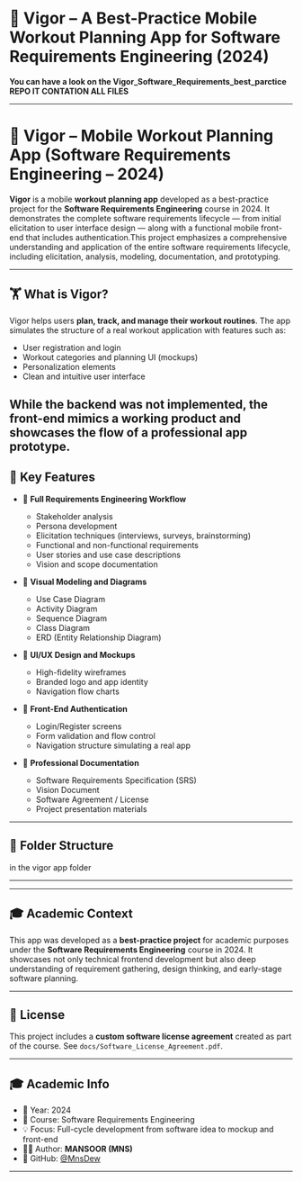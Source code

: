# 🧠 Vigor – A Best-Practice Mobile Workout Planning App for Software Requirements Engineering (2024)

**You can have a look on the Vigor_Software_Requirements_best_parctice REPO IT CONTATION ALL FILES**

--- 

# 🧠 Vigor – Mobile Workout Planning App (Software Requirements Engineering – 2024)

**Vigor** is a mobile **workout planning app** developed as a best-practice project for the **Software Requirements Engineering** course in 2024. It demonstrates the complete software requirements lifecycle — from initial elicitation to user interface design — along with a functional mobile front-end that includes authentication.This project emphasizes a comprehensive understanding and application of the entire software requirements lifecycle, including elicitation, analysis, modeling, documentation, and prototyping.


---

## 🏋️ What is Vigor?

Vigor helps users **plan, track, and manage their workout routines**. The app simulates the structure of a real workout application with features such as:

- User registration and login
- Workout categories and planning UI (mockups)
- Personalization elements
- Clean and intuitive user interface


 
While the backend was not implemented, the front-end mimics a working product and showcases the flow of a professional app prototype.
---

## 📌 Key Features

- 🎯 **Full Requirements Engineering Workflow**
  - Stakeholder analysis
  - Persona development
  - Elicitation techniques (interviews, surveys, brainstorming)
  - Functional and non-functional requirements
  - User stories and use case descriptions
  - Vision and scope documentation

- 🧩 **Visual Modeling and Diagrams**
  - Use Case Diagram
  - Activity Diagram
  - Sequence Diagram
  - Class Diagram
  - ERD (Entity Relationship Diagram)

- 🎨 **UI/UX Design and Mockups**
  - High-fidelity wireframes
  - Branded logo and app identity
  - Navigation flow charts

- 🔐 **Front-End Authentication**
  - Login/Register screens
  - Form validation and flow control
  - Navigation structure simulating a real app

- 📜 **Professional Documentation**
  - Software Requirements Specification (SRS)
  - Vision Document
  - Software Agreement / License
  - Project presentation materials

---

## 📂 Folder Structure

 in the vigor app folder

 --------------------------
 
---

## 🎓 Academic Context

This app was developed as a **best-practice project** for academic purposes under the **Software Requirements Engineering** course in 2024. It showcases not only technical frontend development but also deep understanding of requirement gathering, design thinking, and early-stage software planning.

---


## 📘 License

This project includes a **custom software license agreement** created as part of the course. See `docs/Software_License_Agreement.pdf`.

---

## 🎓 Academic Info

- 📅 Year: 2024  
- 🏫 Course: Software Requirements Engineering  
- 💡 Focus: Full-cycle development from software idea to mockup and front-end  
- 🧑‍💻 Author: **MANSOOR (MNS)**  
- 🔗 GitHub: [@MnsDew](https://github.com/MnsDew)

---



